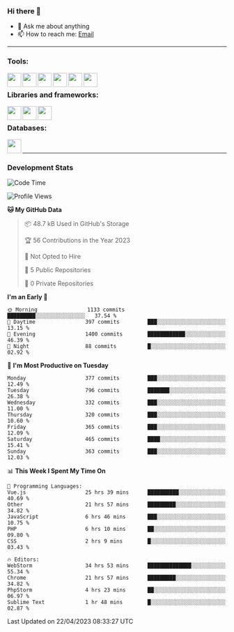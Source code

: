 ### Hi there 👋

- 💬 Ask me about anything
- 📫 How to reach me: [Email]

---

### Tools:
<img align='left' height="32" width="32" src="https://cdn.jsdelivr.net/npm/simple-icons@4.8.0/icons/phpstorm.svg" />
<img align='left' height="32" width="32" src="https://cdn.jsdelivr.net/npm/simple-icons@4.8.0/icons/webstorm.svg" />
<img align='left' height="32" width="32" src="https://cdn.jsdelivr.net/npm/simple-icons@4.8.0/icons/visualstudiocode.svg" />
<img align='left' height="32" width="32" src="https://cdn.jsdelivr.net/npm/simple-icons@4.8.0/icons/sublimetext.svg" />
<img align='left' height="32" width="32" src="https://cdn.jsdelivr.net/npm/simple-icons@4.8.0/icons/laragon.svg" />
<img align='left' height="32" width="32" src="https://cdn.jsdelivr.net/npm/simple-icons@4.8.0/icons/docker.svg" />
<br>

### Libraries and frameworks:
<img align='left' height="32" width="32" src="https://cdn.jsdelivr.net/npm/simple-icons@4.8.0/icons/laravel.svg" />
<img align='left' height="32" width="32" src="https://cdn.jsdelivr.net/npm/simple-icons@4.8.0/icons/vue-dot-js.svg" />
<img align='left' height="32" width="32" src="https://cdn.jsdelivr.net/npm/simple-icons@4.8.0/icons/jquery.svg" />
<br>

### Databases:
<img align='left' height="32" width="32" src="https://cdn.jsdelivr.net/npm/simple-icons@4.8.0/icons/mysql.svg" />
<br>

---
### Development Stats
<!--START_SECTION:waka-->
![Code Time](http://img.shields.io/badge/Code%20Time-1%2C432%20hrs%2048%20mins-blue)

![Profile Views](http://img.shields.io/badge/Profile%20Views-0-blue)

**🐱 My GitHub Data** 

> 📦 48.7 kB Used in GitHub's Storage 
 > 
> 🏆 56 Contributions in the Year 2023
 > 
> 🚫 Not Opted to Hire
 > 
> 📜 5 Public Repositories 
 > 
> 🔑 0 Private Repositories 
 > 
**I'm an Early 🐤** 

```text
🌞 Morning                1133 commits        █████████░░░░░░░░░░░░░░░░   37.54 % 
🌆 Daytime                397 commits         ███░░░░░░░░░░░░░░░░░░░░░░   13.15 % 
🌃 Evening                1400 commits        ████████████░░░░░░░░░░░░░   46.39 % 
🌙 Night                  88 commits          █░░░░░░░░░░░░░░░░░░░░░░░░   02.92 % 
```
📅 **I'm Most Productive on Tuesday** 

```text
Monday                   377 commits         ███░░░░░░░░░░░░░░░░░░░░░░   12.49 % 
Tuesday                  796 commits         ███████░░░░░░░░░░░░░░░░░░   26.38 % 
Wednesday                332 commits         ███░░░░░░░░░░░░░░░░░░░░░░   11.00 % 
Thursday                 320 commits         ███░░░░░░░░░░░░░░░░░░░░░░   10.60 % 
Friday                   365 commits         ███░░░░░░░░░░░░░░░░░░░░░░   12.09 % 
Saturday                 465 commits         ████░░░░░░░░░░░░░░░░░░░░░   15.41 % 
Sunday                   363 commits         ███░░░░░░░░░░░░░░░░░░░░░░   12.03 % 
```


📊 **This Week I Spent My Time On** 

```text
💬 Programming Languages: 
Vue.js                   25 hrs 39 mins      ██████████░░░░░░░░░░░░░░░   40.69 % 
Other                    21 hrs 57 mins      █████████░░░░░░░░░░░░░░░░   34.82 % 
JavaScript               6 hrs 46 mins       ███░░░░░░░░░░░░░░░░░░░░░░   10.75 % 
PHP                      6 hrs 10 mins       ██░░░░░░░░░░░░░░░░░░░░░░░   09.80 % 
CSS                      2 hrs 9 mins        █░░░░░░░░░░░░░░░░░░░░░░░░   03.43 % 

🔥 Editors: 
WebStorm                 34 hrs 53 mins      ██████████████░░░░░░░░░░░   55.34 % 
Chrome                   21 hrs 57 mins      █████████░░░░░░░░░░░░░░░░   34.82 % 
PhpStorm                 4 hrs 23 mins       ██░░░░░░░░░░░░░░░░░░░░░░░   06.97 % 
Sublime Text             1 hr 48 mins        █░░░░░░░░░░░░░░░░░░░░░░░░   02.87 % 
```


 Last Updated on 22/04/2023 08:33:27 UTC
<!--END_SECTION:waka-->

[huyviet]: https://huyviet.vn/
[EMAIl]: https://mail.google.com/mail/u/0/?fs=1&tf=cm&source=mailto&to=huynguyenviet0110@gmail.com
